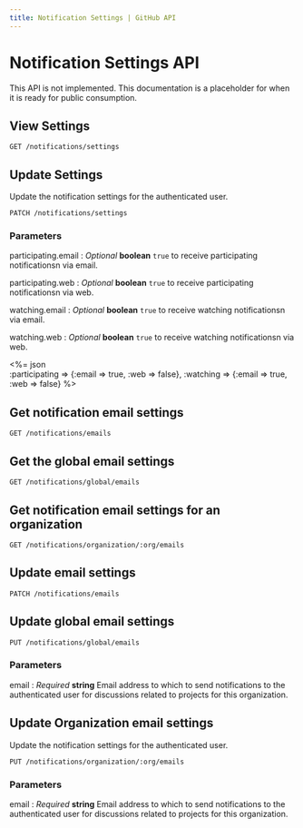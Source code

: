 ```yaml
---
title: Notification Settings | GitHub API
---
```


# Notification Settings API

This API is not implemented.  This documentation is a placeholder for when it
is ready for public consumption.

## View Settings

    GET /notifications/settings

## Update Settings

Update the notification settings for the authenticated user.

    PATCH /notifications/settings

### Parameters

participating.email
: _Optional_ **boolean** `true` to receive participating notificationsn via
email.

participating.web
: _Optional_ **boolean** `true` to receive participating notificationsn via
web.

watching.email
: _Optional_ **boolean** `true` to receive watching notificationsn via
email.

watching.web
: _Optional_ **boolean** `true` to receive watching notificationsn via
web.

<%= json \
  :participating => {:email => true, :web => false},
  :watching => {:email => true, :web => false} %>

## Get notification email settings

    GET /notifications/emails

## Get the global email settings

    GET /notifications/global/emails

## Get notification email settings for an organization

    GET /notifications/organization/:org/emails

## Update email settings

    PATCH /notifications/emails

## Update global email settings

    PUT /notifications/global/emails

### Parameters

email
: _Required_ **string** Email address to which to send notifications to the
authenticated user for discussions related to projects for this organization.

## Update Organization email settings

Update the notification settings for the authenticated user.

    PUT /notifications/organization/:org/emails

### Parameters

email
: _Required_ **string** Email address to which to send notifications to the
authenticated user for discussions related to projects for this organization.

